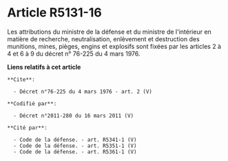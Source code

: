 # Article R5131-16

Les attributions du ministre de la défense et du ministre de l'intérieur en matière de recherche, neutralisation, enlèvement
et destruction des munitions, mines, pièges, engins et explosifs sont fixées par les articles 2 à 4 et 6 à 9 du décret n°
76-225 du 4 mars 1976.

**Liens relatifs à cet article**

	**Cite**:

	  - Décret n°76-225 du 4 mars 1976 - art. 2 (V)

	**Codifié par**:

	  - Décret n°2011-280 du 16 mars 2011 (V)

	**Cité par**:

	  - Code de la défense. - art. R5341-1 (V)
	  - Code de la défense. - art. R5351-1 (V)
	  - Code de la défense. - art. R5361-1 (V)
